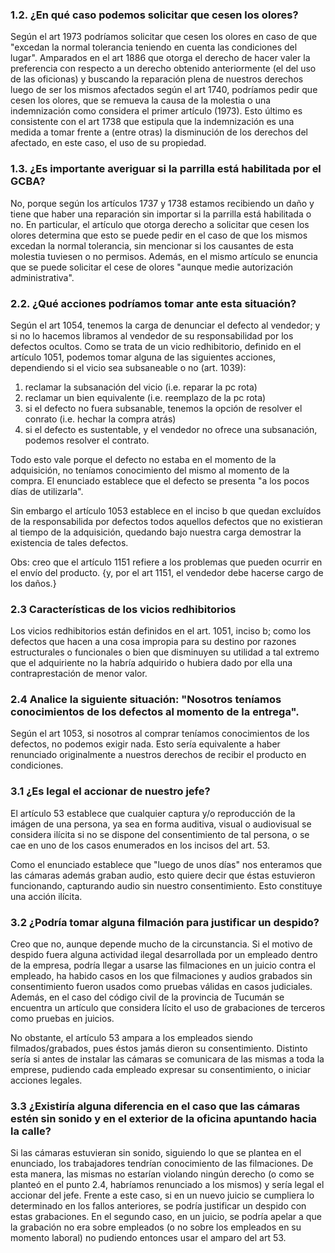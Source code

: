 ### 1.2. ¿En qué caso podemos solicitar que cesen los olores?

Según el art 1973 podríamos solicitar que cesen los olores en caso de que "excedan la normal tolerancia teniendo en cuenta las condiciones del lugar". Amparados en el art 1886 que otorga el derecho de hacer valer la preferencia con respecto a un derecho obtenido anteriormente (el del uso de las oficionas) y buscando la reparación plena de nuestros derechos luego de ser los mismos afectados según el art 1740, podríamos pedir que cesen los olores, que se remueva la causa de la molestia o una indemnización como considera el primer artículo (1973). Esto último es consistente con el art 1738 que estipula que la indemnización es una medida a tomar frente a (entre otras) la disminución de los derechos del afectado, en este caso, el uso de su propiedad.

### 1.3. ¿Es importante averiguar si la parrilla está habilitada por el GCBA?

No, porque según los artículos 1737 y 1738 estamos recibiendo un daño y tiene que haber una reparación sin importar si la parrilla está habilitada o no.
En particular, el artículo que otorga derecho a solicitar que cesen los olores determina que esto se puede pedir en el caso de que los mismos excedan la normal tolerancia, sin mencionar si los causantes de esta molestia tuviesen o no permisos.  Además, en el mismo artículo se enuncia que se puede solicitar el cese de olores "aunque medie autorización administrativa".

### 2.2. ¿Qué acciones podríamos tomar ante esta situación?

Según el art 1054, tenemos la carga de denunciar el defecto al vendedor; y si no lo hacemos libramos al vendedor de su responsabilidad por los defectos ocultos. Como se trata de un vicio redhibitorio, definido en el artículo 1051, podemos tomar alguna de las siguientes acciones, dependiendo si el vicio sea subsaneable o no (art. 1039):

1. reclamar la subsanación del vicio (i.e. reparar la pc rota)
2. reclamar un bien equivalente (i.e. reemplazo de la pc rota)
3. si el defecto no fuera subsanable, tenemos la opción de resolver el conrato (i.e. hechar la compra atrás)
4. si el defecto es sustentable, y el vendedor no ofrece una subsanación, podemos resolver el contrato.

Todo esto vale porque el defecto no estaba en el momento de la adquisición, no teníamos conocimiento del mismo al momento de la compra. El enunciado establece que el defecto se presenta "a los pocos días de utilizarla".

Sin embargo el artículo 1053 establece en el inciso b que quedan excluídos de la responsabilida por defectos todos aquellos defectos que no existieran al tiempo de la adquisición, quedando bajo nuestra carga demostrar la existencia de tales defectos.

Obs: creo que el artículo 1151 refiere a los problemas que pueden ocurrir en el envío del producto. {y, por el art 1151, el vendedor debe hacerse cargo de los daños.}

### 2.3 Características de los vicios redhibitorios

Los vicios redhibitorios están definidos en el art. 1051, inciso b; como los defectos que hacen a una cosa impropia para su destino por razones estructurales o funcionales o bien que disminuyen su utilidad a tal extremo que el adquiriente no la habría adquirido o hubiera dado por ella una contraprestación de menor valor.

### 2.4 Analice la siguiente situación: "Nosotros teníamos conocimientos de los defectos al momento de la entrega".

Según el art 1053, si nosotros al comprar teníamos conocimientos de los defectos, no podemos exigir nada. Esto sería equivalente a haber renunciado originalmente a nuestros derechos de recibir el producto en condiciones.

### 3.1 ¿Es legal el accionar de nuestro jefe?

El artículo 53 establece que cualquier captura y/o reproducción de la imágen de una persona, ya sea en forma auditiva, visual o audiovisual se considera ilícita si no se dispone del consentimiento de tal persona, o se cae en uno de los casos enumerados en los incisos del art. 53.

Como el enunciado establece que "luego de unos días" nos enteramos que las cámaras además graban audio, esto quiere decir que éstas estuvieron funcionando, capturando audio sin nuestro consentimiento. Esto constituye una acción ilícita.

### 3.2 ¿Podría tomar alguna filmación para justificar un despido?

Creo que no, aunque depende mucho de la circunstancia. Si el motivo de despido fuera alguna actividad ilegal desarrollada por un empleado dentro de la empresa, podría llegar a usarse las filmaciones en un juicio contra el empleado, ha habido casos en los que filmaciones y audios grabados sin consentimiento fueron usados como pruebas válidas en casos judiciales. Además, en el caso del código civil de la provincia de Tucumán se encuentra un artículo que considera lícito el uso de grabaciones de terceros como pruebas en juicios.

No obstante, el artículo 53 ampara a los empleados siendo filmados/grabados, pues éstos jamás dieron su consentimiento. Distinto sería si antes de instalar las cámaras se comunicara de las mismas a toda la emprese, pudiendo cada empleado expresar su consentimiento, o iniciar acciones legales.

### 3.3 ¿Existiría alguna diferencia en el caso que las cámaras estén sin sonido y en el exterior de la oficina apuntando hacia la calle?

Si las cámaras estuvieran sin sonido, siguiendo lo que se plantea en el enunciado, los trabajadores tendrían conocimiento de las filmaciones. De esta manera, las mismas no estarían violando ningún derecho (o como se planteó en el punto 2.4, habríamos renunciado a los mismos) y sería legal el accionar del jefe. Frente a este caso, si en un nuevo juicio se cumpliera lo determinado en los fallos anteriores, se podría justificar un despido con estas grabaciones.
En el segundo caso, en un juicio, se podría apelar a que la grabación no era sobre empleados (o no sobre los empleados en su momento laboral) no pudiendo entonces usar el amparo del art 53.
